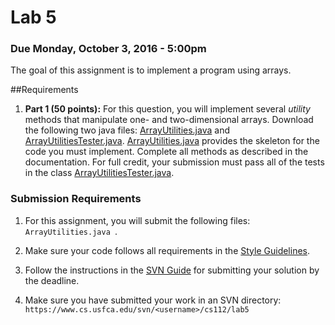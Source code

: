Lab 5
=====

### Due Monday, October 3, 2016 - 5:00pm

The goal of this assignment is to implement a program using arrays.

##Requirements
1. **Part 1 (50 points):** For this question, you will implement several *utility* methods that manipulate one- and two-dimensional arrays. Download the following two java files: [ArrayUtilities.java](code/ArrayUtilities.java) and [ArrayUtilitiesTester.java](code/ArrayUtilitiesTester.java). [ArrayUtilities.java](code/ArrayUtilities.java) provides the skeleton for the code you must implement. Complete all methods as described in the documentation. For full credit, your submission must pass all of the tests in the class [ArrayUtilitiesTester.java](code/ArrayUtilitiesTester.java).

### Submission Requirements

1. For this assignment, you will submit the following files: `ArrayUtilities.java `. 

2. Make sure your code follows all requirements in the [Style Guidelines](https://github.com/CS112-F16/notes/blob/master/style.md).

3. Follow the instructions in the [SVN Guide](https://github.com/CS112-F16/notes/blob/master/svn_guide.md) for submitting your solution by the deadline.

4. Make sure you have submitted your work in an SVN directory: `https://www.cs.usfca.edu/svn/<username>/cs112/lab5`

